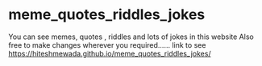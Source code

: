 # meme_quotes_riddles_jokes
You can see memes, quotes , riddles and lots of jokes in this website
Also free to make changes wherever you required......
link to see https://hiteshmewada.github.io/meme_quotes_riddles_jokes/
